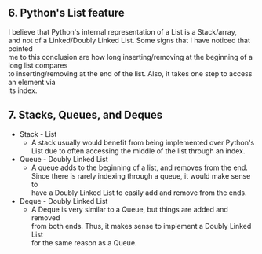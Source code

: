 ## 6. Python's List feature
I believe that Python's internal representation of a List is a Stack/array, <br>
and not of a Linked/Doubly Linked List. Some signs that I have noticed that pointed <br>
me to this conclusion are how long inserting/removing at the beginning of a long list compares <br>
to inserting/removing at the end of the list. Also, it takes one step to access an element via <br>
its index.


## 7. Stacks, Queues, and Deques

- Stack - List
    - A stack usually would benefit from being implemented over Python's <br>
    List due to often accessing the middle of the list through an index.
- Queue - Doubly Linked List
    - A queue adds to the beginning of a list, and removes from the end. <br>
    Since there is rarely indexing through a queue, it would make sense to <br>
    have a Doubly Linked List to easily add and remove from the ends.
- Deque - Doubly Linked List
    - A Deque is very similar to a Queue, but things are added and removed <br>
    from both ends. Thus, it makes sense to implement a Doubly Linked List <br> 
    for the same reason as a Queue.